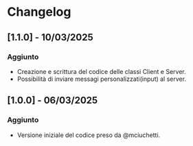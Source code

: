 # Changelog

## [1.1.0] - 10/03/2025
### Aggiunto
- Creazione e scrittura del codice delle classi Client e Server.
- Possibilità di inviare messagi personalizzati(input) al server.

## [1.0.0] - 06/03/2025
### Aggiunto
- Versione iniziale del codice preso da @mciuchetti.

